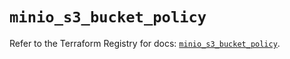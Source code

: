 # `minio_s3_bucket_policy`

Refer to the Terraform Registry for docs: [`minio_s3_bucket_policy`](https://registry.terraform.io/providers/ferlab-ste-justine/minio/0.2.0/docs/resources/s3_bucket_policy).

